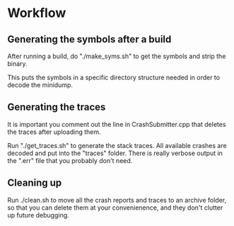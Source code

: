 # Workflow

## Generating the symbols after a build

After running a build, do "./make_syms.sh" to get the symbols and strip the binary.

This puts the symbols in a specific directory structure needed in order to decode the minidump.

## Generating the traces

It is important you comment out the line in CrashSubmitter.cpp that deletes the traces after uploading them.

Run "./get_traces.sh" to generate the stack traces. All available crashes are decoded and put into the "traces" folder. There is really verbose output in the ".err" file that you probably don't need.

## Cleaning up

Run ./clean.sh to move all the crash reports and traces to an archive folder, so that you can delete them at your convenienence, and they don't clutter up future debugging.
